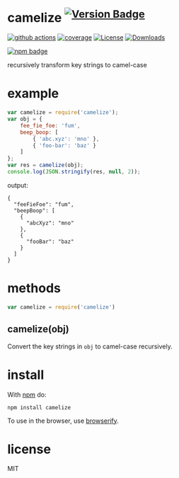 # camelize <sup>[![Version Badge][npm-version-svg]][package-url]</sup>

[![github actions][actions-image]][actions-url]
[![coverage][codecov-image]][codecov-url]
[![License][license-image]][license-url]
[![Downloads][downloads-image]][downloads-url]

[![npm badge][npm-badge-png]][package-url]

recursively transform key strings to camel-case

# example

``` js
var camelize = require('camelize');
var obj = {
    fee_fie_foe: 'fum',
    beep_boop: [
        { 'abc.xyz': 'mno' },
        { 'foo-bar': 'baz' }
    ]
};
var res = camelize(obj);
console.log(JSON.stringify(res, null, 2));
```

output:

```
{
  "feeFieFoe": "fum",
  "beepBoop": [
    {
      "abcXyz": "mno"
    },
    {
      "fooBar": "baz"
    }
  ]
}
```

# methods

``` js
var camelize = require('camelize')
```

## camelize(obj)

Convert the key strings in `obj` to camel-case recursively.

# install

With [npm](https://npmjs.org) do:

```
npm install camelize
```

To use in the browser, use [browserify](http://browserify.org).

# license

MIT

[package-url]: https://npmjs.org/package/camelize
[npm-version-svg]: https://versionbadg.es/ljharb/camelize.svg
[deps-svg]: https://david-dm.org/ljharb/camelize.svg
[deps-url]: https://david-dm.org/ljharb/camelize
[dev-deps-svg]: https://david-dm.org/ljharb/camelize/dev-status.svg
[dev-deps-url]: https://david-dm.org/ljharb/camelize#info=devDependencies
[npm-badge-png]: https://nodei.co/npm/camelize.png?downloads=true&stars=true
[license-image]: https://img.shields.io/npm/l/camelize.svg
[license-url]: LICENSE
[downloads-image]: https://img.shields.io/npm/dm/camelize.svg
[downloads-url]: https://npm-stat.com/charts.html?package=camelize
[codecov-image]: https://codecov.io/gh/ljharb/camelize/branch/main/graphs/badge.svg
[codecov-url]: https://app.codecov.io/gh/ljharb/camelize/
[actions-image]: https://img.shields.io/endpoint?url=https://github-actions-badge-u3jn4tfpocch.runkit.sh/ljharb/camelize
[actions-url]: https://github.com/ljharb/camelize/actions
